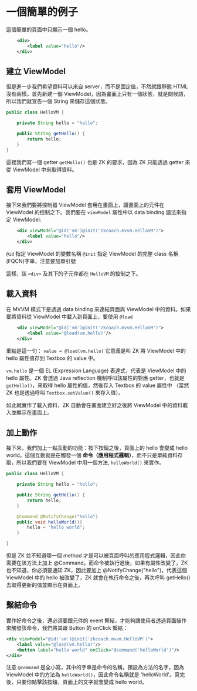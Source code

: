 # 一個簡單的例子

這個簡單的頁面中只顯示一個 hello。
```xml
	<div>
		<label value="hello"/>
	</div>
```
## 建立 ViewModel
但是進一步我們希望資料可以來自 server，而不是固定值，不然就跟靜態 HTML 沒有兩樣。首先新建一個 ViewModel，因為畫面上只有一個狀態，就是問候語，所以我們就宣告一個 String 來儲存這個狀態。

```java
public class HelloVM {

	private String hello = "hello";

	public String getHello() {
		return hello;
	}
}
```
這裡我們寫一個 getter `getHello()` 也是 ZK 的要求，因為 ZK 只能透過 getter 來從 ViewModel 中來取得資料。

## 套用 ViewModel
接下來我們要將控制器 ViewModel 套用在畫面上，讓畫面上的元件在 ViewModel 的控制之下。我們要在 `viewModel` 屬性中以 data binding 語法來指定 ViewModel:

```xml
	<div viewModel="@id('vm')@init('zkcoach.mvvm.HelloVM')">
		<label value="hello"/>
	</div>
```

`@id` 指定 ViewModel 的變數名稱
`@init` 指定 ViewModel 的完整 class 名稱 (FQCN)字串，注意要加單引號

這樣，該 `<div>` 及其下的子元件都在 `HelloVM` 的控制之下。


## 載入資料
在 MVVM 模式下是透過 data binding 來連結頁面與 ViewModel 中的資料。如果要將資料從 ViewModel 中載入到頁面上，要使用 `@load`

```xml
	<div viewModel="@id('vm')@init('zkcoach.mvvm.HelloVM')">
		<label value="@load(vm.hello)"/>
	</div>
```
重點是這一句：
    `value = @load(vm.hello)`
它意義是叫 ZK 將 ViewModel 中的 hello 屬性值存到 Textbox 的 value 中。

`vm.hello` 是一個 EL (Expression Language) 表達式，代表是 ViewModel 中的 hello 屬性。ZK 會透過 Java reflection 機制呼叫該屬性的對應 getter，也就是 `getHello()`，來取得 hello 屬性的值，然後存入 Textbox 的 value 屬性中 （當然 ZK 也是透過呼叫 `Textbox.setValue()` 來存入值）。

如此就實作了載入資料，ZK 自動會在畫面建立好之後將 ViewModel 中的資料載入並顯示在畫面上。

## 加上動作
接下來，我們加上一點互動的功能：按下按鈕之後，頁面上的 hello 會變成 hello world。這個互動就是在觸發一個 **命令（應用程式邏輯）**，而不只是單純資料存取，所以我們要在 ViewModel 中用一個方法, `helloWorld()` 來實作。

```java
public class HelloVM {

	private String hello = "hello";

	public String getHello() {
		return hello;
	}

	@Command @NotifyChange("hello")
	public void helloWorld(){
		hello = "hello world";
	}

}
```
但是 ZK 並不知道哪一個 method 才是可以被頁面呼叫的應用程式邏輯，因此你需要在該方法上加上 @Command。而命令被執行過後，如果有屬性改變了，ZK 也不知道，你必須要通知 ZK，因此要加上 @NotifyChange("hello")，代表這個 ViewModel 中的 hello 被改變了，ZK 就會在執行命令之後，再次呼叫 getHello() 去取得更新的值並顯示在頁面上。

## 繫結命令
實作好命令之後，還必須要跟元件的 event 繫結，才能夠讓使用者透過頁面操作來觸發該命令，我們將其跟 Button 的 onClick 繫結：

```xml
<div viewModel="@id('vm')@init('zkcoach.mvvm.HelloVM')">
    <label value="@load(vm.hello)"/>
    <button label="hello world" onClick="@command('helloWorld')"/>
</div>
```
注意 `@command` 是全小寫，其中的字串是命令的名稱，預設為方法的名字，因為 ViewModel 中的方法為 `helloWorld()`，因此命令名稱就是 'helloWorld'。寫完後，只要你點擊該按鈕，頁面上的文字就會變成 hello world。
